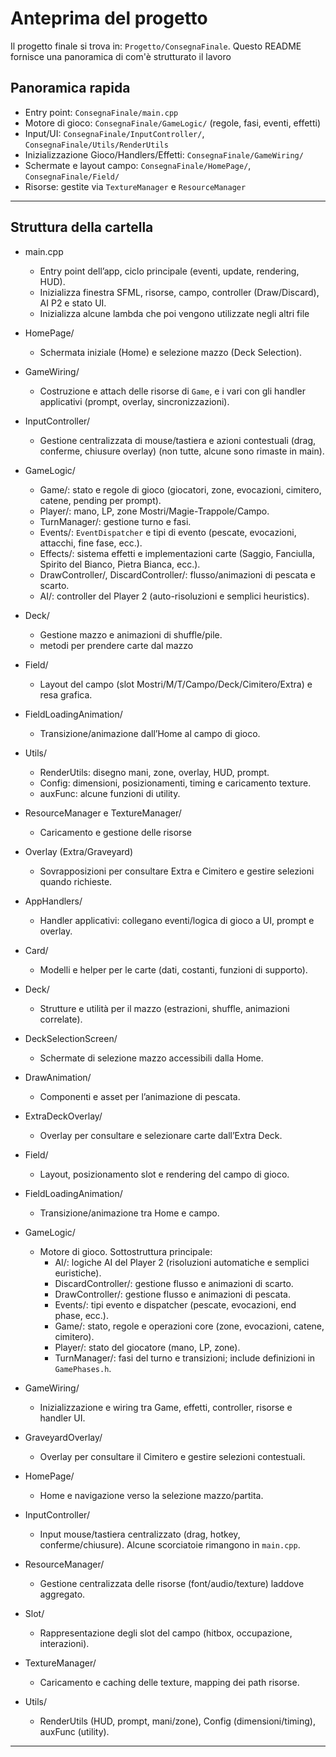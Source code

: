 # Anteprima del progetto

Il progetto finale si trova in: `Progetto/ConsegnaFinale`. Questo README fornisce una panoramica di com'è strutturato il lavoro


## Panoramica rapida
- Entry point: `ConsegnaFinale/main.cpp`
- Motore di gioco: `ConsegnaFinale/GameLogic/` (regole, fasi, eventi, effetti)
- Input/UI: `ConsegnaFinale/InputController/`, `ConsegnaFinale/Utils/RenderUtils`
- Inizializzazione Gioco/Handlers/Effetti: `ConsegnaFinale/GameWiring/`
- Schermate e layout campo: `ConsegnaFinale/HomePage/`, `ConsegnaFinale/Field/`
- Risorse: gestite via `TextureManager` e `ResourceManager`

---

## Struttura della cartella 

- main.cpp
  - Entry point dell’app, ciclo principale (eventi, update, rendering, HUD).
  - Inizializza finestra SFML, risorse, campo, controller (Draw/Discard), AI P2 e stato UI.
  - Inizializza alcune lambda che poi vengono utilizzate negli altri file

- HomePage/
  - Schermata iniziale (Home) e selezione mazzo (Deck Selection).

- GameWiring/
  - Costruzione e attach delle risorse di `Game`, e i vari con gli handler applicativi (prompt, overlay, sincronizzazioni).

- InputController/
  - Gestione centralizzata di mouse/tastiera e azioni contestuali (drag, conferme, chiusure overlay) (non tutte, alcune sono rimaste in main).

- GameLogic/
  - Game/: stato e regole di gioco (giocatori, zone, evocazioni, cimitero, catene, pending per prompt).
  - Player/: mano, LP, zone Mostri/Magie-Trappole/Campo.
  - TurnManager/: gestione turno e fasi.
  - Events/: `EventDispatcher` e tipi di evento (pescate, evocazioni, attacchi, fine fase, ecc.).
  - Effects/: sistema effetti e implementazioni carte (Saggio, Fanciulla, Spirito del Bianco, Pietra Bianca, ecc.).
  - DrawController/, DiscardController/: flusso/animazioni di pescata e scarto.
  - AI/: controller del Player 2 (auto-risoluzioni e semplici heuristics).

- Deck/
  - Gestione mazzo e animazioni di shuffle/pile.
  - metodi per prendere carte dal mazzo

- Field/
  - Layout del campo (slot Mostri/M/T/Campo/Deck/Cimitero/Extra) e resa grafica.

- FieldLoadingAnimation/
  - Transizione/animazione dall’Home al campo di gioco.

- Utils/
  - RenderUtils: disegno mani, zone, overlay, HUD, prompt.
  - Config: dimensioni, posizionamenti, timing e caricamento texture.
  - auxFunc: alcune funzioni di utility.

- ResourceManager e TextureManager/
   - Caricamento e gestione delle risorse

- Overlay (Extra/Graveyard)
  - Sovrapposizioni per consultare Extra e Cimitero e gestire selezioni quando richieste.

- AppHandlers/
  - Handler applicativi: collegano eventi/logica di gioco a UI, prompt e overlay.
- Card/
  - Modelli e helper per le carte (dati, costanti, funzioni di supporto).
- Deck/
  - Strutture e utilità per il mazzo (estrazioni, shuffle, animazioni correlate).
- DeckSelectionScreen/
  - Schermate di selezione mazzo accessibili dalla Home.
- DrawAnimation/
  - Componenti e asset per l’animazione di pescata.
- ExtraDeckOverlay/
  - Overlay per consultare e selezionare carte dall’Extra Deck.
- Field/
  - Layout, posizionamento slot e rendering del campo di gioco.
- FieldLoadingAnimation/
  - Transizione/animazione tra Home e campo.
- GameLogic/
  - Motore di gioco. Sottostruttura principale:
    - AI/: logiche AI del Player 2 (risoluzioni automatiche e semplici euristiche).
    - DiscardController/: gestione flusso e animazioni di scarto.
    - DrawController/: gestione flusso e animazioni di pescata.
    - Events/: tipi evento e dispatcher (pescate, evocazioni, end phase, ecc.).
    - Game/: stato, regole e operazioni core (zone, evocazioni, catene, cimitero).
    - Player/: stato del giocatore (mano, LP, zone).
    - TurnManager/: fasi del turno e transizioni; include definizioni in `GamePhases.h`.
- GameWiring/
  - Inizializzazione e wiring tra Game, effetti, controller, risorse e handler UI.
- GraveyardOverlay/
  - Overlay per consultare il Cimitero e gestire selezioni contestuali.
- HomePage/
  - Home e navigazione verso la selezione mazzo/partita.
- InputController/
  - Input mouse/tastiera centralizzato (drag, hotkey, conferme/chiusure). Alcune scorciatoie rimangono in `main.cpp`.
- ResourceManager/
  - Gestione centralizzata delle risorse (font/audio/texture) laddove aggregato.
- Slot/
  - Rappresentazione degli slot del campo (hitbox, occupazione, interazioni).
- TextureManager/
  - Caricamento e caching delle texture, mapping dei path risorse.
- Utils/
  - RenderUtils (HUD, prompt, mani/zone), Config (dimensioni/timing), auxFunc (utility).

---

